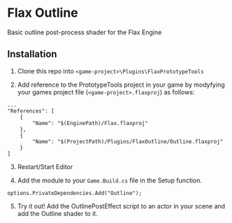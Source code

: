 # Flax Outline
Basic outline post-process shader for the Flax Engine

## Installation

1. Clone this repo into `<game-project>\Plugins\FlaxPrototypeTools`

2. Add reference to the PrototypeTools project in your game by modyfying your games project file (`<game-project>.flaxproj`) as follows:


```
...
"References": [
    {
        "Name": "$(EnginePath)/Flax.flaxproj"
    },
    {
        "Name": "$(ProjectPath)/Plugins/FlaxOutline/Outline.flaxproj"
    }
]
```

3. Restart/Start Editor

4. Add the module to your `Game.Build.cs` file in the Setup function.

```
options.PrivateDependencies.Add("Outline");
```

5. Try it out! Add the OutlinePostEffect script to an actor in your scene and add the Outline shader to it.
